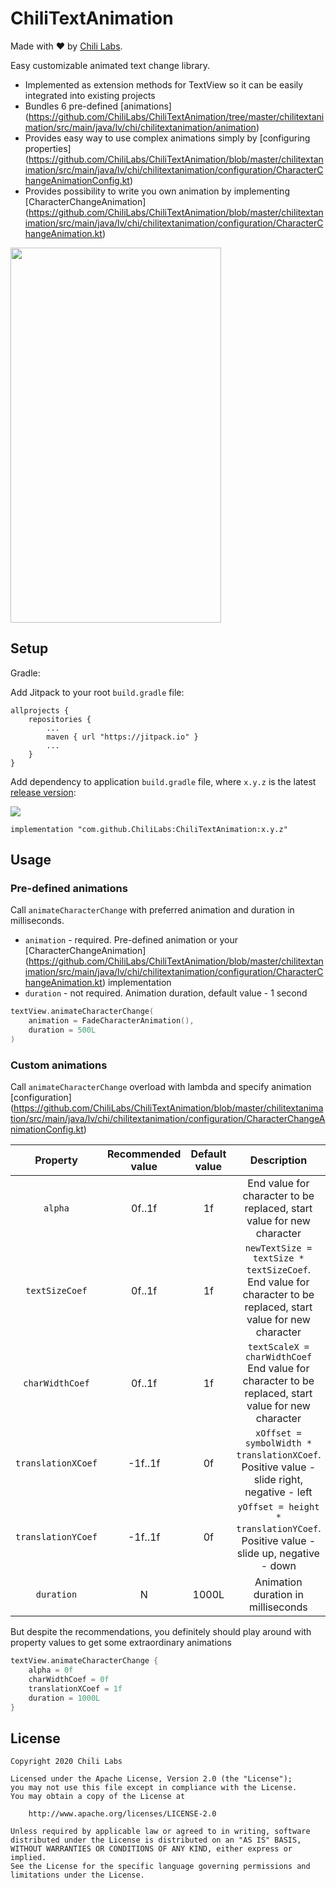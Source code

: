 # ChiliTextAnimation

Made with ❤️ by [Chili Labs](https://chililabs.io).

Easy customizable animated text change library.

* Implemented as extension methods for TextView so it can be easily integrated into existing projects
* Bundles 6 pre-defined [animations] (https://github.com/ChiliLabs/ChiliTextAnimation/tree/master/chilitextanimation/src/main/java/lv/chi/chilitextanimation/animation)
* Provides easy way to use complex animations simply by [configuring properties] (https://github.com/ChiliLabs/ChiliTextAnimation/blob/master/chilitextanimation/src/main/java/lv/chi/chilitextanimation/configuration/CharacterChangeAnimationConfig.kt)
* Provides possibility to write you own animation by implementing [CharacterChangeAnimation] (https://github.com/ChiliLabs/ChiliTextAnimation/blob/master/chilitextanimation/src/main/java/lv/chi/chilitextanimation/configuration/CharacterChangeAnimation.kt)

<img src="img/demo.gif" width="337" height="600">

## Setup

Gradle:

Add Jitpack to your root `build.gradle` file:

```
allprojects {
    repositories {
        ...
        maven { url "https://jitpack.io" }
        ...
    }
}
```

Add dependency to application `build.gradle` file, where `x.y.z` is the latest [release version](https://github.com/ChiliLabs/ChiliTextAnimation/releases):

[![](https://jitpack.io/v/ChiliLabs/ChiliTextAnimation.svg)](https://jitpack.io/#ChiliLabs/ChiliTextAnimation)

```
implementation "com.github.ChiliLabs:ChiliTextAnimation:x.y.z"
```

## Usage

### Pre-defined animations

Call `animateCharacterChange` with preferred animation and duration in milliseconds. 
* `animation` - required. Pre-defined animation or your [CharacterChangeAnimation] (https://github.com/ChiliLabs/ChiliTextAnimation/blob/master/chilitextanimation/src/main/java/lv/chi/chilitextanimation/configuration/CharacterChangeAnimation.kt) implementation
* `duration` - not required. Animation duration, default value - 1 second

```kotlin
textView.animateCharacterChange(
    animation = FadeCharacterAnimation(),
    duration = 500L
)
```

### Custom animations

Call `animateCharacterChange` overload with lambda and specify animation [configuration] (https://github.com/ChiliLabs/ChiliTextAnimation/blob/master/chilitextanimation/src/main/java/lv/chi/chilitextanimation/configuration/CharacterChangeAnimationConfig.kt)

|     Property     | Recommended value | Default value |                Description                |
|:----------------:|:-----------------:|:---------:|:---------------------------------------------:|
|      `alpha`     |       0f..1f      |    1f   | End value for character to be replaced, start value for new character |
|  `textSizeCoef`  |       0f..1f      |    1f   | `newTextSize = textSize * textSizeCoef`. End value for character to be replaced, start value for new character |
|  `charWidthCoef` |       0f..1f      |    1f   | `textScaleX = charWidthCoef` End value for character to be replaced, start value for new character |
|`translationXCoef`|      -1f..1f      |    0f   | `xOffset = symbolWidth * translationXCoef`. Positive value - slide right, negative - left |
|`translationYCoef`|      -1f..1f      |    0f   | `yOffset = height * translationYCoef`. Positive value - slide up, negative - down |
|    `duration`    |          N        |  1000L  | Animation duration in milliseconds |

But despite the recommendations, you definitely should play around with property values to get some extraordinary animations

```kotlin
textView.animateCharacterChange {
    alpha = 0f
    charWidthCoef = 0f
    translationXCoef = 1f
    duration = 1000L
}
```

## License

```
Copyright 2020 Chili Labs

Licensed under the Apache License, Version 2.0 (the "License");
you may not use this file except in compliance with the License.
You may obtain a copy of the License at

    http://www.apache.org/licenses/LICENSE-2.0

Unless required by applicable law or agreed to in writing, software
distributed under the License is distributed on an "AS IS" BASIS,
WITHOUT WARRANTIES OR CONDITIONS OF ANY KIND, either express or implied.
See the License for the specific language governing permissions and
limitations under the License.
```
